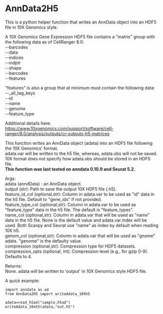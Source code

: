# AnnData2H5
This is a python helper function that writes an AnnData object into an HDF5 file in 10X Genomics style.

A 10X Genomics Gene Expression HDF5 file contains a "matrix" group with the following data as of CellRanger 8.0:\
--barcodes\
--data\
--indices\
--indptr\
--shape\
--barcodes\
--features

"features" is also a group that at minimum must contain the following data:\
--_all_tag_keys\
--id\
--name\
--genome\
--feature_type

Additional details here: https://www.10xgenomics.com/support/software/cell-ranger/8.0/analysis/outputs/cr-outputs-h5-matrices

This function writes an AnnData object (adata) into an HDF5 file following the 10X Genomics' format.\
adata.var will be written to the h5 file, whereas, adata.obs will not be saved.\
10X format does not specify how adata.obs should be stored in an HDF5 file.\
**This function was last tested on anndata 0.10.9 and Seurat 5.2.**

Args:\
        adata (anndData) : an AnnData object.\
        output (str): Path to save the output 10X HDF5 file (.h5).\
        feature_id_col (optional,str): Column in adata.var to be used as "id" data in the h5 file. Default to "gene_ids" if not provided.\
        feature_type_col (optional,str): Column in adata.var to be used as "feature_type" data in the h5 file. The default is "feature_types". \
        name_col (optional,str): Column in adata.var that will be used as "name" data in the h5 file. None is the default value and adata.var.index will be used. Both Scanpy and Seurat use "name" as index by default when reading 10X h5.\
        genom_col (optional,str): Column in adata.var that will be used as "gnome" adata. "genome" is the defaulty value.\
        compression (optional,str): Compression type for HDF5 datasets.\
        compression_opts (optional, int): Compression level (e.g., for gzip 0-9). Defaults to 4.

Returns:\
        None. adata will be written to 'output' in 10X Genomics style HDF5 file.
        
A quick example:

```
import anndata as ad
from AnnData2H5 import writeAdata_10Xh5

adata=read_h5ad("sample.h5ad")
writeAdata_10xh5(adata,"out.h5")
```
